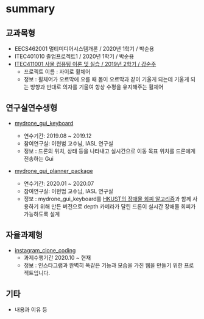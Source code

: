 # summary

## 교과목형
- EECS462001 멀티미디어시스템개론 / 2020년 1학기 / 박순용
- ITEC401010 졸업프로젝트1 / 2020년 1학기 / 박순용
- [ITEC411001 사물 컴퓨팅 이론 및 실습 / 2019년 2학기 / 강순주](https://github.com/0307kwon/2019.2_gyroWheelchair)
  - 프로젝트 이름 : 자이로 휠체어
  - 정보 : 휠체어가 오르막에 오를 때 몸이 오르막과 같이 기울게 되는데 기울게 되는 방향과 반대로 의자를 기울여 항상 수평을 유지해주는 휠체어 

## 연구실연수생형
- [mydrone_gui_keyboard](https://github.com/0307kwon/mydrone_gui_keyboard)
  - 연수기간: 2019.08 ~ 2019.12
  - 참여연구실: 이현범 교수님, IASL 연구실
  - 정보 : 드론의 위치, 상태 등을 나타내고 실시간으로 이동 목표 위치를 드론에게 전송하는 Gui
  
- [mydrone_gui_planner_package](https://github.com/0307kwon/mydrone_gui_planner_package)
  - 연수기간: 2020.01 ~ 2020.07
  - 참여연구실: 이현범 교수님, IASL 연구실  
  - 정보 : mydrone_gui_keyboard를 [HKUST의 장애물 회피 알고리즘](https://github.com/HKUST-Aerial-Robotics/Fast-Planner)과 함께 사용하기 위해 만든 버전으로
      depth 카메라가 달린 드론이 실시간 장애물 회피가 가능하도록 설계

## 자율과제형
- [instagram_clone_coding](https://github.com/0307kwon/instagram_clone_coding)
  - 과제수행기간 2020.10 ~ 현재
  - 정보 : 인스타그램과 완벽히 똑같은 기능과 모습을 가진 웹을 만들기 위한 프로젝트입니다.
  
 
## 기타
- 내용과 이유 등
